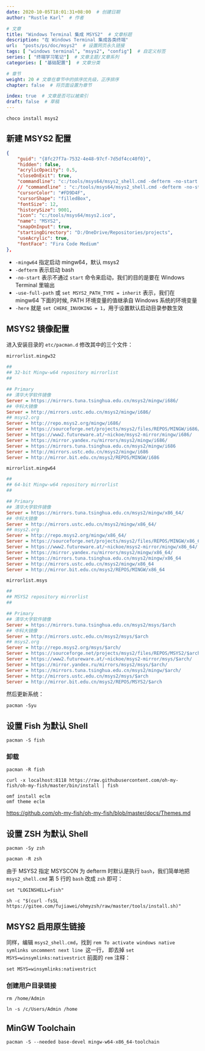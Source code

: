 ```yaml
---
date: 2020-10-05T18:01:31+08:00  # 创建日期
author: "Rustle Karl"  # 作者

# 文章
title: "Windows Terminal 集成 MSYS2"  # 文章标题
description: "在 Windows Terminal 集成各类终端"
url:  "posts/ps/doc/msys2"  # 设置网页永久链接
tags: [ "windows terminal", "msys2", "config"]  # 自定义标签
series: [ "终端学习笔记"]  # 文章主题/文章系列
categories: [ "基础配置"]  # 文章分类

# 章节
weight: 20 # 文章在章节中的排序优先级，正序排序
chapter: false  # 将页面设置为章节

index: true  # 文章是否可以被索引
draft: false  # 草稿
---
```


```shell
choco install msys2
```

## 新建 MSYS2 配置

```json
{
    "guid": "{8fc27f7a-7532-4e48-97cf-7d5df4cc40f0}",
    "hidden": false,
    "acrylicOpacity": 0.5,
    "closeOnExit": true,
    "commandline": "c:/tools/msys64/msys2_shell.cmd -defterm -no-start -use-full-path -here",
    // "commandline" : "c:/tools/msys64/msys2_shell.cmd -defterm -no-start -use-full-path -here -mingw64",
    "cursorColor": "#FD9D4F",
    "cursorShape": "filledBox",
    "fontSize": 12,
    "historySize": 9001,
    "icon": "c:/tools/msys64/msys2.ico",
    "name": "MSYS2",
    "snapOnInput": true,
    "startingDirectory": "D:/OneDrive/Repositories/projects",
    "useAcrylic": true,
    "fontFace": "Fira Code Medium"
},
```

- `-mingw64` 指定启动 mingw64，默认 msys2
- `-defterm` 表示启动 bash
- `-no-start` 表示不通过 `start` 命令来启动，我们的目的是要在 Windows Terminal 里输出
- `-use-full-path` 或 `set MSYS2_PATH_TYPE = inherit` 表示，我们在 mingw64 下面的时候, PATH 环境变量的值继承自 Windows 系统的环境变量
- `-here` 就是 `set CHERE_INVOKING = 1`，用于设置默认启动目录参数生效

## MSYS2 镜像配置

进入安装目录的 `etc/pacman.d` 修改其中的三个文件：

`mirrorlist.mingw32`

```ini
##
## 32-bit Mingw-w64 repository mirrorlist
##

## Primary
## 清华大学软件镜像
Server = https://mirrors.tuna.tsinghua.edu.cn/msys2/mingw/i686/
## 中科大镜像
Server = http://mirrors.ustc.edu.cn/msys2/mingw/i686/
## msys2.org
Server = http://repo.msys2.org/mingw/i686/
Server = https://sourceforge.net/projects/msys2/files/REPOS/MINGW/i686/
Server = https://www2.futureware.at/~nickoe/msys2-mirror/mingw/i686/
Server = https://mirror.yandex.ru/mirrors/msys2/mingw/i686/
Server = https://mirrors.tuna.tsinghua.edu.cn/msys2/mingw/i686
Server = http://mirrors.ustc.edu.cn/msys2/mingw/i686
Server = http://mirror.bit.edu.cn/msys2/REPOS/MINGW/i686
```

`mirrorlist.mingw64`

```ini
##
## 64-bit Mingw-w64 repository mirrorlist
##

## Primary
## 清华大学软件镜像
Server = https://mirrors.tuna.tsinghua.edu.cn/msys2/mingw/x86_64/
## 中科大镜像
Server = http://mirrors.ustc.edu.cn/msys2/mingw/x86_64/
## msys2.org
Server = http://repo.msys2.org/mingw/x86_64/
Server = https://sourceforge.net/projects/msys2/files/REPOS/MINGW/x86_64/
Server = https://www2.futureware.at/~nickoe/msys2-mirror/mingw/x86_64/
Server = https://mirror.yandex.ru/mirrors/msys2/mingw/x86_64/
Server = https://mirrors.tuna.tsinghua.edu.cn/msys2/mingw/x86_64
Server = http://mirrors.ustc.edu.cn/msys2/mingw/x86_64
Server = http://mirror.bit.edu.cn/msys2/REPOS/MINGW/x86_64
```

`mirrorlist.msys`

```ini
##
## MSYS2 repository mirrorlist
##

## Primary
## 清华大学软件镜像
Server = https://mirrors.tuna.tsinghua.edu.cn/msys2/msys/$arch
## 中科大镜像
Server = http://mirrors.ustc.edu.cn/msys2/msys/$arch
## msys2.org
Server = http://repo.msys2.org/msys/$arch/
Server = https://sourceforge.net/projects/msys2/files/REPOS/MSYS2/$arch/
Server = https://www2.futureware.at/~nickoe/msys2-mirror/msys/$arch/
Server = https://mirror.yandex.ru/mirrors/msys2/msys/$arch/
Server = https://mirrors.tuna.tsinghua.edu.cn/msys2/mingw/$arch/
Server = http://mirrors.ustc.edu.cn/msys2/msys/$arch
Server = http://mirror.bit.edu.cn/msys2/REPOS/MSYS2/$arch
```

然后更新系统：

```shell
pacman -Syu
```

## 设置 Fish 为默认 Shell

```shell
pacman -S fish
```

### 卸载

```shell
pacman -R fish
```

```shell
curl -x localhost:8118 https://raw.githubusercontent.com/oh-my-fish/oh-my-fish/master/bin/install | fish
```

```shell
omf install eclm
omf theme eclm
```

https://github.com/oh-my-fish/oh-my-fish/blob/master/docs/Themes.md

## 设置 ZSH 为默认 Shell

```shell
pacman -Sy zsh
```

```shell
pacman -R zsh
```

由于 MSYS2 指定 MSYSCON 为 defterm 时默认是执行 `bash`，我们简单地把 `msys2_shell.cmd` 第 5 行的 `bash` 改成 `zsh` 即可：

```shell
set "LOGINSHELL=fish"
```

```shell
sh -c "$(curl -fsSL https://gitee.com/fujiawei/ohmyzsh/raw/master/tools/install.sh)"
```

## MSYS2 启用原生链接

同样，编辑 `msys2_shell.cmd`，找到 `rem To activate windows native symlinks uncomment next line `这一行， 即去掉 `set MSYS=winsymlinks:nativestrict` 前面的 `rem` 注释：

```
set MSYS=winsymlinks:nativestrict
```

### 创建用户目录链接

```
rm /home/Admin

ln -s /c/Users/Admin /home
```

## MinGW Toolchain

```
pacman -S --needed base-devel mingw-w64-x86_64-toolchain
```
